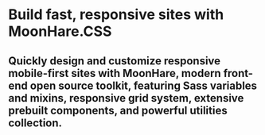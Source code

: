 

# Build fast, responsive sites with MoonHare.CSS
## Quickly design and customize responsive mobile-first sites with MoonHare, modern front-end open source toolkit, featuring Sass variables and mixins, responsive grid system, extensive prebuilt components, and powerful utilities collection.
